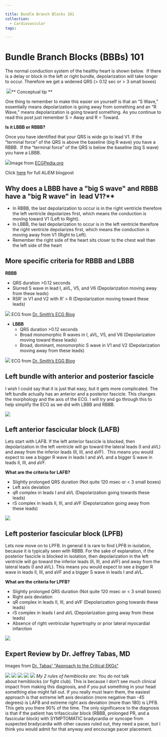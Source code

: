 ```yaml
---

title: Bundle Branch Blocks 101
collection:
  - Cardiovascular
tags:

---
```


# Bundle Branch Blocks (BBBs) 101

The normal conduction system of the healthy heart is shown below.  If there is a delay or block in the left or right bundle, depolarization will take longer to occur. Therefore we get a widened QRS (&gt; 0.12 sec or &gt; 3 small boxes)

 ![](https://d2p53dh3qxfm0x.cloudfront.net/uploads/img/1jy/1/r/76840514-b398-5b54-81ac-1076553f3a1f/640.png)**
Conceptual tip **

One thing to remember to make this easier on yourself is that an “S Wave,” essentially means depolarization is going away from something and an “R Wave,” means depolarization is going toward something. As you continue to read this post just remember S = Away and R = Toward.

**Is it LBBB or RBBB?**

Once you have identified that your QRS is wide go to lead V1. If the “terminal force” of the QRS is above the baseline (big R wave) you have a RBBB.  If the “terminal force” of the QRS is below the baseline (big S wave) you have a LBBB.

![](https://d2p53dh3qxfm0x.cloudfront.net/uploads/img/1jy/1/r/594b720b-bb70-58ab-a49b-0746cba03040/640.png)Image from [ECGPedia.org](http://academiclifeinem.com/bundle-branch-blocks-bbbs-101/en.ecgpedia.org/wiki/Intraventricular_Conduction)

Click [here](http://academiclifeinem.com/bundle-branch-blocks-bbbs-101/) for full ALiEM blogpost

## Why does a LBBB have a "big S wave" and RBBB have a "big R wave" in  lead V1?**

-   In RBBB, the last depolarization to occur is in the right ventricle therefore the left ventricle depolarizes first, which means the conduction is moving toward V1 (Left to Right).
-   In LBBB, the last depolarization to occur is in the left ventricle therefore the right ventricle depolarizes first, which means the conduction is moving away from V1 (Right to Left).
-   Remember the right side of the heart sits closer to the chest wall than the left side of the heart

## More specific criteria for RBBB and LBBB

**RBBB**
-   QRS duration &gt;0.12 seconds
-   Slurred S wave in lead I, aVL, V5, and V6 (Depolarization moving away from these leads)
-   RSR’ in V1 and V2 with R’ &gt; R (Depolarization moving toward these leads)

![](https://d2p53dh3qxfm0x.cloudfront.net/uploads/img/1jy/1/r/866dc839-b439-58b7-a255-c980e84cac78/640.png)
ECG from [Dr. Smith’s ECG Blog](http://academiclifeinem.com/bundle-branch-blocks-bbbs-101/hqmeded-ecg.blogspot.com)
-   **LBBB**
    -   QRS duration &gt;0.12 seconds
    -   Broad monomorphic R waves in I, aVL, V5, and V6 (Depolarization moving toward these leads)
    -   Broad, dominant, monomorphic S wave in V1 and V2 (Depolarization moving away from these leads)

![](https://d2p53dh3qxfm0x.cloudfront.net/uploads/img/1jy/1/r/964044fe-58c3-55f1-8b42-84f4cd1b3bb9/640.png)
ECG from [Dr. Smith’s EGG Blog](http://academiclifeinem.com/bundle-branch-blocks-bbbs-101/hqmeded-ecg.blogspot.com)

## Left bundle with anterior and posterior fascicle

I wish I could say that it is just that easy, but it gets more complicated. The left bundle actually has an anterior and a posterior fascicle. This changes the morphology and the axis of the ECG. I will try and go through this to help simplify the ECG as we did with LBBB and RBBB.

![](https://d2p53dh3qxfm0x.cloudfront.net/uploads/img/1jy/1/r/8c6dc334-437f-5666-989e-0bb8c448d932/640.png)

## Left anterior fascicular block (LAFB)

Lets start with LAFB. If the left anterior fascicle is blocked, then depolarization in the left ventricle will go toward the lateral leads (I and aVL) and away from the inferior leads (II, III, and aVF).  This means you would expect to see a bigger R wave in leads I and aVL and a bigger S wave in leads II, III, and aVF.

**What are the criteria for LAFB?**
-   Slightly prolonged QRS duration (Not quite 120 msec or &lt; 3 small boxes)
-   Left axis deviation
-   qR complex in leads I and aVL (Depolarization going towards these leads)
-   rS complex in leads II, III, and aVF (Depolarization going away from these leads)

![](https://d2p53dh3qxfm0x.cloudfront.net/uploads/img/1jy/1/r/8f4e76fb-67ba-5bcc-91d6-317d07c2d394/640.png)

## Left posterior fascicular block (LPFB)

Lets now move on to LPFB. In general it is rare to find LPFB in isolation, because it is typically seen with RBBB. For the sake of explanation, if the posterior fascicle is blocked in isolation, then depolarization in the left ventricle will go toward the inferior leads (II, III, and aVF) and away from the lateral leads (I and aVL). This means you would expect to see a bigger R wave in leads II, III, and aVF and a bigger S wave in leads I and aVL.

**What are the criteria for LPFB?**
-   Slightly prolonged QRS duration (Not quite 120 msec or &lt; 3 small boxes)
-   Right axis deviation
-   qR complex in leads II, III, and aVF (Depolarization going towards these leads)
-   rS complex in leads I and aVL (Depolarization going away from these leads)
-   Absence of right ventricular hypertrophy or prior lateral myocardial infarction

![](https://d2p53dh3qxfm0x.cloudfront.net/uploads/img/1jy/1/r/cfe893f6-917c-5155-a561-a3021ad96da8/640.png)

## Expert Review by Dr. Jeffrey Tabas, MD

Images from [Dr. Tabas' "Approach to the Critical EKGs"](http://emonmp3.com/Syllabi/USC_Vegas_EKG_Syllabus_05.pdf)

![](https://d2p53dh3qxfm0x.cloudfront.net/uploads/img/1jy/1/r/8cc75d72-dd7d-5aaa-b931-bed46f238daf/640.png)
![](https://d2p53dh3qxfm0x.cloudfront.net/uploads/img/1jy/1/r/83fbc995-f76b-5c35-b2a4-c297b15feeaa/640.png)
![](https://d2p53dh3qxfm0x.cloudfront.net/uploads/img/1jy/1/r/c672f2cb-d80e-5ac3-bd9c-dc2e9edfdd79/640.png)
![](https://d2p53dh3qxfm0x.cloudfront.net/uploads/img/1jy/1/r/435688bd-0b12-5d22-b995-4a6e1e58a63d/640.png)
![](https://d2p53dh3qxfm0x.cloudfront.net/uploads/img/1jy/1/r/ee633aee-7e4d-5230-94e5-909f0147d605/640.png)
*My 2 rules of hemiblocks are:* You do not talk about hemiblocks (or fight club). This is because I don’t see much clinical impact from making this diagnosis, and if you put something in your head something else might fall out. If you really must learn them, the easiest approach is that extreme left axis deviation (more negative than -45 degrees) is LAFB and extreme right axis deviation (more than 180) is LPFB. This gets you there 90% of the time. The only significance to the diagnosis is that if the patient has trifascicular block (RBBB, prolonged PR, and a fascicular block) with SYMPTOMATIC bradycardia or syncope from suspected bradycardia with other causes ruled out, they need a pacer, but I think you would admit for that anyway and encourage pacer placement.
